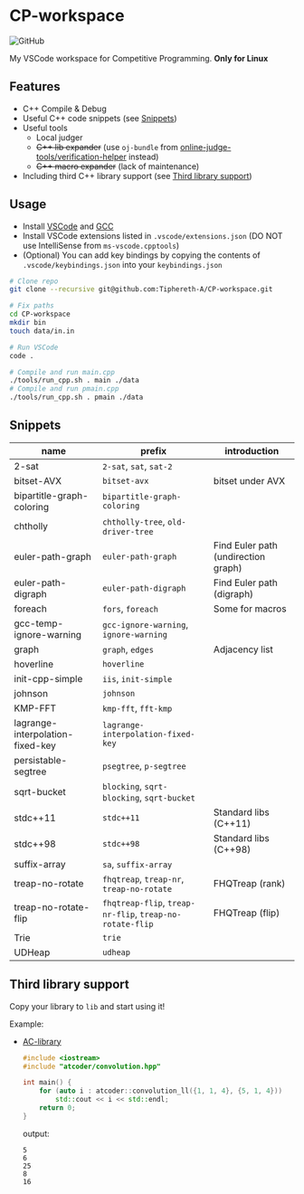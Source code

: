 # CP-workspace

![GitHub](https://img.shields.io/github/license/Tiphereth-A/CP-workspace)

My VSCode workspace for Competitive Programming. **Only for Linux**

## Features

- C++ Compile & Debug
- Useful C++ code snippets (see [Snippets](#Snippets))
- Useful tools
  - Local judger
  - ~~C++ lib expander~~ (use `oj-bundle` from [online-judge-tools/verification-helper](https://github.com/online-judge-tools/verification-helper) instead)
  - ~~C++ macro expander~~ (lack of maintenance)
- Including third C++ library support (see [Third library support](#Third%20library%20support))

## Usage

- Install [VSCode](https://code.visualstudio.com/) and [GCC](https://gcc.gnu.org/)
- Install VSCode extensions listed in `.vscode/extensions.json` (DO NOT use IntelliSense from `ms-vscode.cpptools`)
- (Optional) You can add key bindings by copying the contents of `.vscode/keybindings.json` into your `keybindings.json`

```bash
# Clone repo
git clone --recursive git@github.com:Tiphereth-A/CP-workspace.git

# Fix paths
cd CP-workspace
mkdir bin
touch data/in.in

# Run VSCode
code .

# Compile and run main.cpp
./tools/run_cpp.sh . main ./data
# Compile and run pmain.cpp
./tools/run_cpp.sh . pmain ./data
```

## Snippets

| name                             | prefix                                                   | introduction                        |
| -------------------------------- | -------------------------------------------------------- | ----------------------------------- |
| 2-sat                            | `2-sat`, `sat`, `sat-2`                                  |
| bitset-AVX                       | `bitset-avx`                                             | bitset under AVX                    |
| bipartitle-graph-coloring        | `bipartitle-graph-coloring`                              |
| chtholly                         | `chtholly-tree`, `old-driver-tree`                       |
| euler-path-graph                 | `euler-path-graph`                                       | Find Euler path (undirection graph) |
| euler-path-digraph               | `euler-path-digraph`                                     | Find Euler path (digraph)           |
| foreach                          | `fors`, `foreach`                                        | Some for macros                     |
| gcc-temp-ignore-warning          | `gcc-ignore-warning`, `ignore-warning`                   |
| graph                            | `graph`, `edges`                                         | Adjacency list                      |
| hoverline                        | `hoverline`                                              |
| init-cpp-simple                  | `iis`, `init-simple`                                     |
| johnson                          | `johnson`                                                |
| KMP-FFT                          | `kmp-fft`, `fft-kmp`                                     |
| lagrange-interpolation-fixed-key | `lagrange-interpolation-fixed-key`                       |
| persistable-segtree              | `psegtree`, `p-segtree`                                  |
| sqrt-bucket                      | `blocking`, `sqrt-blocking`, `sqrt-bucket`               |
| stdc++11                         | `stdc++11`                                               | Standard libs (C++11)               |
| stdc++98                         | `stdc++98`                                               | Standard libs (C++98)               |
| suffix-array                     | `sa`, `suffix-array`                                     |
| treap-no-rotate                  | `fhqtreap`, `treap-nr`, `treap-no-rotate`                | FHQTreap (rank)                     |
| treap-no-rotate-flip             | `fhqtreap-flip`, `treap-nr-flip`, `treap-no-rotate-flip` | FHQTreap (flip)                     |
| Trie                             | `trie`                                                   |
| UDHeap                           | `udheap`                                                 |

## Third library support

Copy your library to `lib` and start using it!

Example:

- [AC-library](https://github.com/atcoder/ac-library)

  ```cpp
  #include <iostream>
  #include "atcoder/convolution.hpp"

  int main() {
      for (auto i : atcoder::convolution_ll({1, 1, 4}, {5, 1, 4}))
          std::cout << i << std::endl;
      return 0;
  }
  ```

  output:

  ```text
  5
  6
  25
  8
  16
  ```
